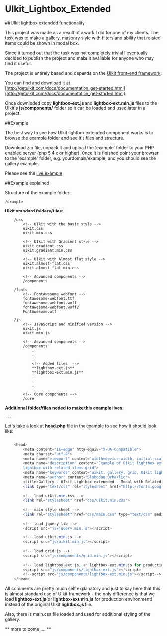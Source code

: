 # UIkit_Lightbox_Extended
##UIkit lightbox extended functionality

This project was made as a result of a work I did for one of my clients.
The task was to make a gallery, masonry style with filters and ability that related items could be shown in modal box.

Since it turned out that the task was not completely trivial I eventually decided to publish the project and make 
it available for anyone who may find it useful.

The project is entirely based and depends on the [UIkit front-end framework](http://getuikit.com/).

You can find and download it at [http://getuikit.com/docs/documentation_get-started.html](http://getuikit.com/docs/documentation_get-started.html).

Once downloded copy **lightbox-ext.js** and **lightbox-ext.min.js** files to the UIkit's **js/components/** folder so it
 can be loaded and used later in a project.

##Example

The best way to see how UIkit lightbox extended component works is to browse the example folder and see it's files and structure.

Download zip file, unpack it and upload the 'example' folder to your PHP enabled server (php 5.4.x or higher). Once it
is finished point your browser to the 'example' folder, e.g. yourdomain/example, and you should see the gallery example. 
 
Please see the [live example](http://brbaso.com/uikit-lightbox-extended/)

##Example explained

Structure of the example folder:

    /example
**UIkit standard folders/files:**

        /css
            <!-- UIkit with the basic style -->
            uikit.css
            uikit.min.css
        
            <!-- UIkit with Gradient style -->
            uikit.gradient.css
            uikit.gradient.min.css
        
            <!-- UIkit with Almost flat style -->
            uikit.almost-flat.css
            uikit.almost-flat.min.css
        
            <!-- Advanced components -->
            /components
        
        /fonts
            <!-- FontAwesome webfont -->
            fontawesome-webfont.ttf
            fontawesome-webfont.woff
            fontawesome-webfont.woff2
            FontAwesome.otf
        
        /js
            <!-- JavaScript and minified version -->
            uikit.js
            uikit.min.js
        
            <!-- Advanced components -->
            /components
                .
                .
                .
                <!-- Added files  -->
                **lightbox-ext.js**
                **lightbox-ext.min.js**
                .
                .
                .
        
            <!-- Core components -->
            /core
        
**Additional folder/files neded to make this example lives:**
    
    ...


Let's take a look at **head.php** file in the example to see how it should look like:

```php

    <head>
        <meta content="IE=edge" http-equiv="X-UA-Compatible">
        <meta charset="utf-8">
        <meta name="viewport" content="width=device-width, initial-scale=1">
        <meta name="description" content="Example of UIkit lightbox extended functionality,
        lightbox with related items grid">
        <meta name="keywords" content="uikit, gallery, grid, UIkit lightbox, masonry, lightbox extended ">
        <meta name="author" content="Slobodan Brbaklic">
        <title>Gallery - UIkit Lightbox exteneded - Modal with Related Items Grid</title>
        <link type="text/css" rel="stylesheet" href="http://fonts.googleapis.com/css?family=Lato:700,400">
        
        <!-- load uikit.min.css -->
        <link rel="stylesheet" href="css/uikit.min.css">
        
        <!-- main style sheet -->
        <link rel="stylesheet" href="css/main.css" type="text/css" media="screen">
        
        <!-- load jquery lib -->
        <script src="js/jquery.min.js"></script>
        
        <!-- load uikit.min.js -->
        <script src="js/uikit.min.js"></script>
        
        <!-- load grid.js -->
        <script src="js/components/grid.min.js"></script>
        
        <!-- load lightbox-ext.js, or lightbox-ext.min.js for production here -->
        <script src="js/components/lightbox-ext.js"></script>
        <!--script src="js/components/lightbox-ext.min.js"></script-->
    </head>
```
All comments are pretty much self explanatory and just to say here that this is almost standard use of UIkit 
framework - the only difference is that we load **lightbox-ext.js**(or **lightbox-ext.min.js** for production environment) instead
of the original UIkit **lightbox.js** file.

Also, there is main.css file loaded and used for additional styling of the gallery.


 

** more to come .... **

